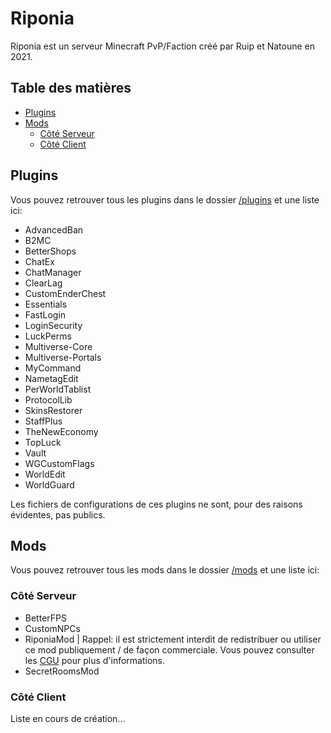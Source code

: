 # Riponia
Riponia est un serveur Minecraft PvP/Faction créé par Ruip et Natoune en 2021.

## Table des matières

- [Plugins](#plugins)
- [Mods](#mods)
  - [Côté Serveur](#côté-serveur)
  - [Côté Client](#côté-client)

## Plugins

Vous pouvez retrouver tous les plugins dans le dossier [/plugins](https://github.com/Riponia/Riponia/plugins) et une liste ici:

* AdvancedBan
* B2MC
* BetterShops
* ChatEx
* ChatManager
* ClearLag
* CustomEnderChest
* Essentials
* FastLogin
* LoginSecurity
* LuckPerms
* Multiverse-Core
* Multiverse-Portals
* MyCommand
* NametagEdit
* PerWorldTablist
* ProtocolLib
* SkinsRestorer
* StaffPlus
* TheNewEconomy
* TopLuck
* Vault
* WGCustomFlags
* WorldEdit
* WorldGuard

Les fichiers de configurations de ces plugins ne sont, pour des raisons évidentes, pas publics.

## Mods

Vous pouvez retrouver tous les mods dans le dossier [/mods](https://github.com/Riponia/Riponia/mods) et une liste ici:

### Côté Serveur

* BetterFPS
* CustomNPCs
* RiponiaMod | Rappel: il est strictement interdit de redistribuer ou utiliser ce mod publiquement / de façon commerciale. Vous pouvez consulter les [CGU](https://riponia.tk/CGU) pour plus d'informations. 
* SecretRoomsMod

### Côté Client

Liste en cours de création...
